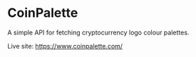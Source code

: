 # CoinPalette

A simple API for fetching cryptocurrency logo colour palettes. 

Live site: https://www.coinpalette.com/

